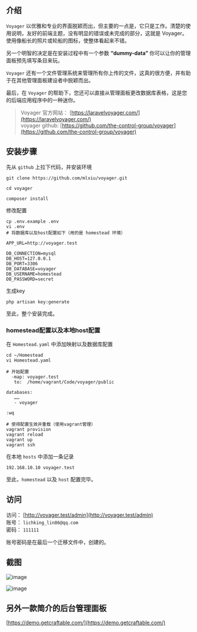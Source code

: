 ## 介绍

`Voyager` 以优雅和专业的界面脱颖而出，但主要的一点是，它只是工作。清楚的使用说明，友好的前端主题，没有明显的错误或未完成的部分，这就是 Voyager。使用像船长的照片或轮船的图标，使整体看起来不错。

另一个明智的决定是在安装过程中有一个参数 **“dummy-data”** 你可以让你的管理面板预先填写条目来玩。

`Voyager` 还有一个文件管理系统来管理所有你上传的文件，这真的很方便，并有助于在其他管理面板建设者中脱颖而出。

最后，在 `Voyager` 的帮助下，您还可以直接从管理面板更改数据库表格，这是您的后端应用程序中的一种迷你。

> Voyager 官方网站： [https://laravelvoyager.com/](https://laravelvoyager.com/)  
> voyager github: [https://github.com/the-control-group/voyager](https://github.com/the-control-group/voyager)

## 安装步骤

先从 `github` 上拉下代码，并安装环境

```
git clone https://github.com/mlxiu/voyager.git

cd voyager

composer install
```

修改配置

```
cp .env.example .env
vi .env
# 将数据库以及host配置如下（用的是 homestead 环境）

APP_URL=http://voyager.test

DB_CONNECTION=mysql
DB_HOST=127.0.0.1
DB_PORT=3306
DB_DATABASE=voyager
DB_USERNAME=homestead
DB_PASSWORD=secret
```

生成key

```
php artisan key:generate
```

至此，整个安装完成。

### homestead配置以及本地host配置

在 `Homestead.yaml` 中添加映射以及数据库配置

```
cd ~/Homestead
vi Homestead.yaml

# 开始配置
  -map: voyager.test
   to:  /home/vagrant/Code/voyager/public

databases:
   ……
   - voyager

:wq

# 使得配置生效并重载（使用vagrant管理）
vagrant provision
vagrant reload
vagrant up
vagrant ssh
```

在本地 `hosts` 中添加一条记录

```
192.168.10.10 voyager.test
```

至此，`homestead` 以及 `host` 配置完毕。

## 访问

访问： [http://voyager.test/admin](http://voyager.test/admin)  
账号： `lichking_lin86@qq.com`    
密码： `111111`

账号密码是在最后一个迁移文件中，创建的。

## 截图

![image](https://dn-phphub.qbox.me/uploads/images/201801/04/15778/AsvsLLosKf.png?v=1)

![image](https://dn-phphub.qbox.me/uploads/images/201801/04/15778/afjMA3LrCg.png?v=1)

## 另外一款简介的后台管理面板

[https://demo.getcraftable.com/](https://demo.getcraftable.com/)
